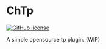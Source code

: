 # ChTp

[![GitHub license](https://img.shields.io/github/license/ChProgrammer/ChTp?style=flat-square)](https://github.com/ChProgrammer/ChTp/blob/master/LICENSE)

A simple opensource tp plugin. (WIP)
